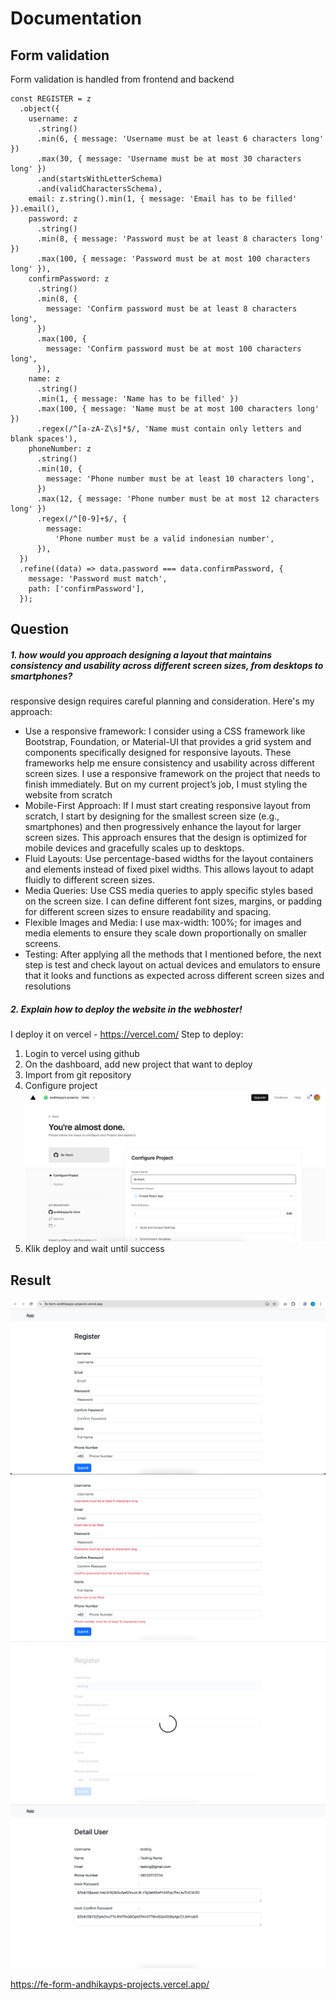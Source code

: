 # Documentation

## Form validation

Form validation is handled from frontend and backend

```
const REGISTER = z
  .object({
    username: z
      .string()
      .min(6, { message: 'Username must be at least 6 characters long' })
      .max(30, { message: 'Username must be at most 30 characters long' })
      .and(startsWithLetterSchema)
      .and(validCharactersSchema),
    email: z.string().min(1, { message: 'Email has to be filled' }).email(),
    password: z
      .string()
      .min(8, { message: 'Password must be at least 8 characters long' })
      .max(100, { message: 'Password must be at most 100 characters long' }),
    confirmPassword: z
      .string()
      .min(8, {
        message: 'Confirm password must be at least 8 characters long',
      })
      .max(100, {
        message: 'Confirm password must be at most 100 characters long',
      }),
    name: z
      .string()
      .min(1, { message: 'Name has to be filled' })
      .max(100, { message: 'Name must be at most 100 characters long' })
      .regex(/^[a-zA-Z\s]*$/, 'Name must contain only letters and blank spaces'),
    phoneNumber: z
      .string()
      .min(10, {
        message: 'Phone number must be at least 10 characters long',
      })
      .max(12, { message: 'Phone number must be at most 12 characters long' })
      .regex(/^[0-9]+$/, {
        message:
          'Phone number must be a valid indonesian number',
      }),
  })
  .refine((data) => data.password === data.confirmPassword, {
    message: 'Password must match',
    path: ['confirmPassword'],
  });
```

## Question

##### 1. how would you approach designing a layout that maintains consistency and usability across different screen sizes, from desktops to smartphones?

responsive design requires careful planning and consideration. Here's my approach:
- Use a responsive framework: I consider using a CSS framework like Bootstrap, Foundation, or Material-UI that provides a grid system and components specifically designed for responsive layouts. These frameworks help me ensure consistency and usability across different screen sizes. I use a responsive framework on the project that needs to finish immediately. But on my current project’s job, I must styling the website from scratch
- Mobile-First Approach: If I must start creating responsive layout from scratch, I start by designing for the smallest screen size (e.g., smartphones) and then progressively enhance the layout for larger screen sizes. This approach ensures that the design is optimized for mobile devices and gracefully scales up to desktops.
- Fluid Layouts: Use percentage-based widths for the layout containers and elements instead of fixed pixel widths. This allows layout to adapt fluidly to different screen sizes.
- Media Queries: Use CSS media queries to apply specific styles based on the screen size. I can define different font sizes, margins, or padding for different screen sizes to ensure readability and spacing.
- Flexible Images and Media: I use max-width: 100%; for images and media elements to ensure they scale down proportionally on smaller screens.
- Testing: After applying all the methods that I mentioned before, the next step is test and check layout on actual devices and emulators to ensure that it looks and functions as expected across different screen sizes and resolutions

##### 2. Explain how to deploy the website in the webhoster!

I deploy it on vercel - https://vercel.com/
Step to deploy:
1. Login to vercel using github
2. On the dashboard, add new project that want to deploy
3. Import from git repository
4. Configure project
![alt text](image.png)
5. Klik deploy and wait until success

## Result
![alt text](image-1.png)
![alt text](image-2.png)
![alt text](image-3.png)
![alt text](image-4.png)

https://fe-form-andhikayps-projects.vercel.app/

